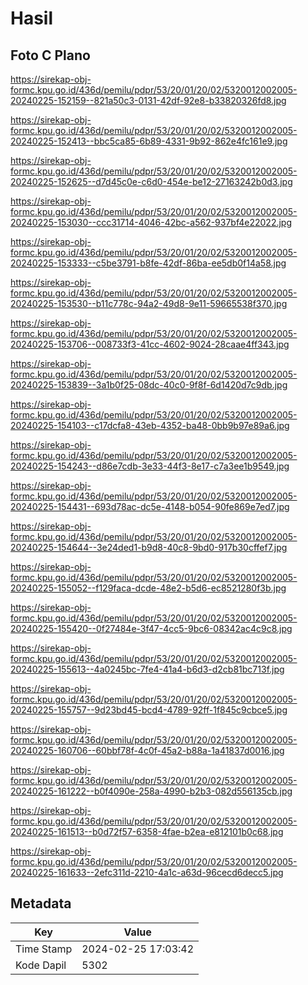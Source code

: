 # Hasil

## Foto C Plano

https://sirekap-obj-formc.kpu.go.id/436d/pemilu/pdpr/53/20/01/20/02/5320012002005-20240225-152159--821a50c3-0131-42df-92e8-b33820326fd8.jpg

https://sirekap-obj-formc.kpu.go.id/436d/pemilu/pdpr/53/20/01/20/02/5320012002005-20240225-152413--bbc5ca85-6b89-4331-9b92-862e4fc161e9.jpg

https://sirekap-obj-formc.kpu.go.id/436d/pemilu/pdpr/53/20/01/20/02/5320012002005-20240225-152625--d7d45c0e-c6d0-454e-be12-27163242b0d3.jpg

https://sirekap-obj-formc.kpu.go.id/436d/pemilu/pdpr/53/20/01/20/02/5320012002005-20240225-153030--ccc31714-4046-42bc-a562-937bf4e22022.jpg

https://sirekap-obj-formc.kpu.go.id/436d/pemilu/pdpr/53/20/01/20/02/5320012002005-20240225-153333--c5be3791-b8fe-42df-86ba-ee5db0f14a58.jpg

https://sirekap-obj-formc.kpu.go.id/436d/pemilu/pdpr/53/20/01/20/02/5320012002005-20240225-153530--b11c778c-94a2-49d8-9e11-59665538f370.jpg

https://sirekap-obj-formc.kpu.go.id/436d/pemilu/pdpr/53/20/01/20/02/5320012002005-20240225-153706--008733f3-41cc-4602-9024-28caae4ff343.jpg

https://sirekap-obj-formc.kpu.go.id/436d/pemilu/pdpr/53/20/01/20/02/5320012002005-20240225-153839--3a1b0f25-08dc-40c0-9f8f-6d1420d7c9db.jpg

https://sirekap-obj-formc.kpu.go.id/436d/pemilu/pdpr/53/20/01/20/02/5320012002005-20240225-154103--c17dcfa8-43eb-4352-ba48-0bb9b97e89a6.jpg

https://sirekap-obj-formc.kpu.go.id/436d/pemilu/pdpr/53/20/01/20/02/5320012002005-20240225-154243--d86e7cdb-3e33-44f3-8e17-c7a3ee1b9549.jpg

https://sirekap-obj-formc.kpu.go.id/436d/pemilu/pdpr/53/20/01/20/02/5320012002005-20240225-154431--693d78ac-dc5e-4148-b054-90fe869e7ed7.jpg

https://sirekap-obj-formc.kpu.go.id/436d/pemilu/pdpr/53/20/01/20/02/5320012002005-20240225-154644--3e24ded1-b9d8-40c8-9bd0-917b30cffef7.jpg

https://sirekap-obj-formc.kpu.go.id/436d/pemilu/pdpr/53/20/01/20/02/5320012002005-20240225-155052--f129faca-dcde-48e2-b5d6-ec8521280f3b.jpg

https://sirekap-obj-formc.kpu.go.id/436d/pemilu/pdpr/53/20/01/20/02/5320012002005-20240225-155420--0f27484e-3f47-4cc5-9bc6-08342ac4c9c8.jpg

https://sirekap-obj-formc.kpu.go.id/436d/pemilu/pdpr/53/20/01/20/02/5320012002005-20240225-155613--4a0245bc-7fe4-41a4-b6d3-d2cb81bc713f.jpg

https://sirekap-obj-formc.kpu.go.id/436d/pemilu/pdpr/53/20/01/20/02/5320012002005-20240225-155757--9d23bd45-bcd4-4789-92ff-1f845c9cbce5.jpg

https://sirekap-obj-formc.kpu.go.id/436d/pemilu/pdpr/53/20/01/20/02/5320012002005-20240225-160706--60bbf78f-4c0f-45a2-b88a-1a41837d0016.jpg

https://sirekap-obj-formc.kpu.go.id/436d/pemilu/pdpr/53/20/01/20/02/5320012002005-20240225-161222--b0f4090e-258a-4990-b2b3-082d556135cb.jpg

https://sirekap-obj-formc.kpu.go.id/436d/pemilu/pdpr/53/20/01/20/02/5320012002005-20240225-161513--b0d72f57-6358-4fae-b2ea-e812101b0c68.jpg

https://sirekap-obj-formc.kpu.go.id/436d/pemilu/pdpr/53/20/01/20/02/5320012002005-20240225-161633--2efc311d-2210-4a1c-a63d-96cecd6decc5.jpg


## Metadata

| Key        | Value               |
| ---------- | ------------------- |
| Time Stamp | 2024-02-25 17:03:42 |
| Kode Dapil | 5302                |



